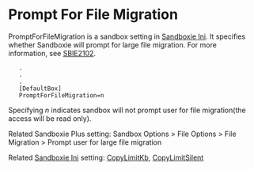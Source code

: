 # Prompt For File Migration

PromptForFileMigration is a sandbox setting in [Sandboxie Ini](SandboxieIni.md). It specifies whether Sandboxie will prompt for large file migration. For more information, see [SBIE2102](SBIE2102.md).

```
   .
   .
   .
   [DefaultBox]
   PromptForFileMigration=n
```

Specifying _n_ indicates sandbox will not prompt user for file migration(the access will be read only).

Related Sandboxie Plus setting: Sandbox Options > File Options > File Migration > Prompt user for large file migration

Related [Sandboxie Ini](SandboxieIni.md) setting: [CopyLimitKb](CopyLimitKb.md), [CopyLimitSilent](CopyLimitSilent.md)
